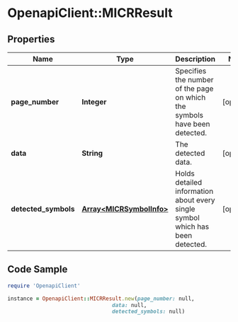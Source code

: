 # OpenapiClient::MICRResult

## Properties

Name | Type | Description | Notes
------------ | ------------- | ------------- | -------------
**page_number** | **Integer** | Specifies the number of the page on which the symbols have been detected. | [optional] 
**data** | **String** | The detected data. | [optional] 
**detected_symbols** | [**Array&lt;MICRSymbolInfo&gt;**](MICRSymbolInfo.md) | Holds detailed information about every single symbol which has been detected. | [optional] 

## Code Sample

```ruby
require 'OpenapiClient'

instance = OpenapiClient::MICRResult.new(page_number: null,
                                 data: null,
                                 detected_symbols: null)
```


